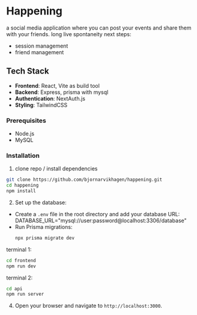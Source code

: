 # Happening
a social media application where you can post your events and share them with your friends. long live spontaneity
next steps:
- session management
- friend management
## Tech Stack

- **Frontend**: React, Vite as build tool
- **Backend**: Express, prisma with mysql
- **Authentication**: NextAuth.js
- **Styling**: TailwindCSS

### Prerequisites

- Node.js
- MySQL

### Installation

1. clone repo / install dependencies

```bash
git clone https://github.com/bjornarvikhagen/happening.git
cd happening
npm install
```

2. Set up the database:
- Create a `.env` file in the root directory and add your database URL:
DATABASE_URL="mysql://user:password@localhost:3306/database"
- Run Prisma migrations:
   ```bash
   npx prisma migrate dev
   ```

terminal 1:
```bash
cd frontend
npm run dev
```

terminal 2:
```bash
cd api
npm run server
```
4. Open your browser and navigate to `http://localhost:3000`.
